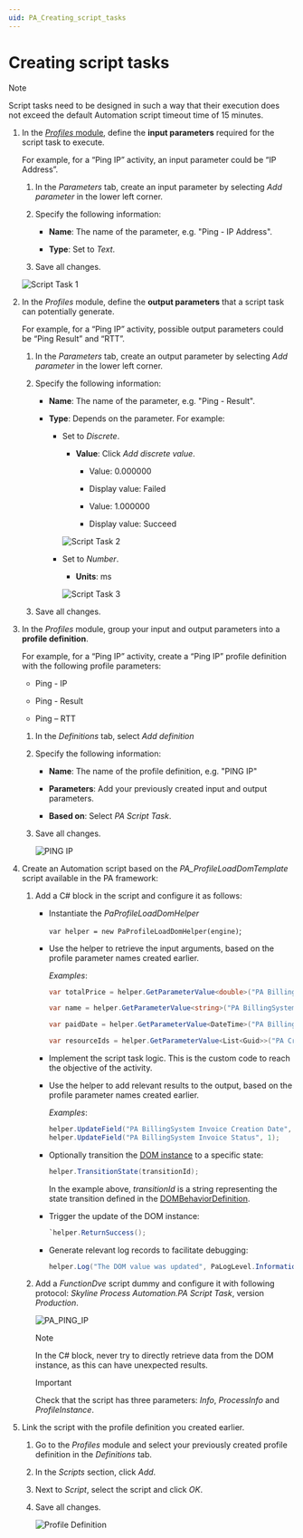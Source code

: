 ```yaml
---
uid: PA_Creating_script_tasks
---
```


# Creating script tasks

> [!NOTE]
> Script tasks need to be designed in such a way that their execution does not exceed the default Automation script timeout time of 15 minutes.

1. In the [*Profiles* module](xref:The_Profiles_module), define the **input parameters** required for the script task to execute.

   For example, for a “Ping IP” activity, an input parameter could be “IP Address”.

   1. In the *Parameters* tab, create an input parameter by selecting *Add parameter* in the lower left corner.

   1. Specify the following information:

      - **Name**: The name of the parameter, e.g. "Ping - IP Address".

      - **Type**: Set to *Text*.

   1. Save all changes.

   ![Script Task 1](~/user-guide/images/Script_Task_1.png)

1. In the *Profiles* module, define the **output parameters** that a script task can potentially generate.

   For example, for a “Ping IP” activity, possible output parameters could be “Ping Result” and “RTT”.

   1. In the *Parameters* tab, create an output parameter by selecting *Add parameter* in the lower left corner.

   1. Specify the following information:

      - **Name**: The name of the parameter, e.g. "Ping - Result".

      - **Type**: Depends on the parameter. For example:

        - Set to *Discrete*.

           - **Value**: Click *Add discrete value*.

             - Value: 0.000000

             - Display value: Failed  

             - Value: 1.000000

             - Display value: Succeed

           ![Script Task 2](~/user-guide/images/Script_Task_2.png)

        - Set to *Number*.

           - **Units**: ms

           ![Script Task 3](~/user-guide/images/Script_Task_3.png)

   1. Save all changes.

1. In the *Profiles* module, group your input and output parameters into a **profile definition**.

   For example, for a “Ping IP” activity, create a “Ping IP” profile definition with the following profile parameters:

   - Ping - IP

   - Ping - Result

   - Ping – RTT

   1. In the *Definitions* tab, select *Add definition*

   1. Specify the following information:

      - **Name**: The name of the profile definition, e.g. "PING IP"

      - **Parameters**: Add your previously created input and output parameters.

      - **Based on**: Select *PA Script Task*.

   1. Save all changes.

      ![PING IP](~/user-guide/images/PING_IP.png)

1. Create an Automation script based on the *PA_ProfileLoadDomTemplate* script available in the PA framework:

   1. Add a C# block in the script and configure it as follows:

      - Instantiate the *PaProfileLoadDomHelper*

        `var helper = new PaProfileLoadDomHelper(engine)`;

      - Use the helper to retrieve the input arguments, based on the profile parameter names created earlier.

        *Examples*:

        ```csharp
        var totalPrice = helper.GetParameterValue<double>("PA BillingSystem Invoice Total Price");

        var name = helper.GetParameterValue<string>("PA BillingSystem Customer Name");

        var paidDate = helper.GetParameterValue<DateTime>("PA BillingSystem Invoice Paid Date");

        var resourceIds = helper.GetParameterValue<List<Guid>>("PA Create Basic Booking - Resources");
        ```

      - Implement the script task logic. This is the custom code to reach the objective of the activity.

      - Use the helper to add relevant results to the output, based on the profile parameter names created earlier.

        *Examples*:

        ```csharp
        helper.UpdateField("PA BillingSystem Invoice Creation Date", DateTime.Now);
        helper.UpdateField("PA BillingSystem Invoice Status", 1);
        ```

      - Optionally transition the [DOM instance](xref:DomInstance) to a specific state:

        ```csharp
        helper.TransitionState(transitionId);
        ```

        In the example above, *transitionId* is a string representing the state transition defined in the [DOMBehaviorDefinition](xref:DomBehaviorDefinition).

      - Trigger the update of the DOM instance:

        ```csharp
        `helper.ReturnSuccess();
        ```

      - Generate relevant log records to facilitate debugging:

        ```csharp
        helper.Log("The DOM value was updated", PaLogLevel.Information);
        ```

   1. Add a *FunctionDve* script dummy and configure it with following protocol: *Skyline Process Automation.PA Script Task*, version *Production*.

      ![PA_PING_IP](~/user-guide/images/Automation_Script.png)

      > [!NOTE]
      > In the C# block, never try to directly retrieve data from the DOM instance, as this can have unexpected results.

      > [!IMPORTANT]
      > Check that the script has three parameters: *Info*, *ProcessInfo* and *ProfileInstance*.

1. Link the script with the profile definition you created earlier.

   1. Go to the *Profiles* module and select your previously created profile definition in the *Definitions* tab.

   1. In the *Scripts* section, click *Add*.

   1. Next to *Script*, select the script and click *OK*.

   1. Save all changes.

      ![Profile Definition](~/user-guide/images/Profile_Definition.png)

